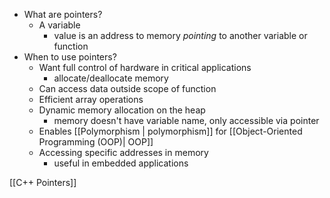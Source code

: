 - What are pointers?
	- A variable
		- value is an address to memory *pointing* to another variable or function
- When to use pointers?
	- Want full control of hardware in critical applications
		- allocate/deallocate memory
	- Can access data outside scope of function
	- Efficient array operations
	- Dynamic memory allocation on the heap
		- memory doesn't have variable name, only accessible via pointer
	- Enables [[Polymorphism | polymorphism]] for [[Object-Oriented Programming (OOP)| OOP]]
	- Accessing specific addresses in memory
		- useful in embedded applications

[[C++ Pointers]]